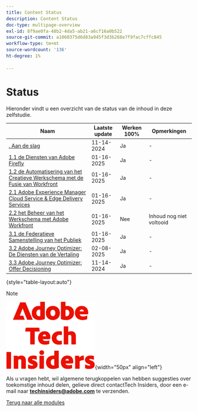 ```yaml
---
title: Content Status
description: Content Status
doc-type: multipage-overview
exl-id: 8f9ae0fa-48b2-4da5-ab21-a6cf16a0b522
source-git-commit: a1060375d6d83a945f3d3b268e7f9fac7cffc845
workflow-type: tm+mt
source-wordcount: '136'
ht-degree: 1%

---
```


# Status

Hieronder vindt u een overzicht van de status van de inhoud in deze zelfstudie.

| Naam | Laatste update | Werken 100% | Opmerkingen |
| ---------------------- | ------------ | ------------ |------------ |
| [. Aan de slag ](./modules/getting-started/gettingstarted/getting-started.md) | 11-14-2024 | Ja | - |
| [ 1.1 de Diensten van Adobe Firefly ](./modules/creative-cloud/module1.1/firefly-services.md) | 01-16-2025 | Ja | - |
| [ 1.2 de Automatisering van het Creatieve Werkschema met de Fusie van Workfront ](./modules/creative-cloud/module1.2/automation.md) | 01-16-2025 | Ja | - |
| [ 2.1 Adobe Experience Manager Cloud Service &amp; Edge Delivery Services ](./modules/csc/module2.1/aemcs.md) | 01-16-2025 | Ja | - |
| [ 2.2 het Beheer van het Werkschema met Adobe Workfront ](./modules/csc/module2.2/workfront.md) | 01-16-2025 | Nee | Inhoud nog niet voltooid |
| [ 3.1 de Federatieve Samenstelling van het Publiek ](./modules/uce/module3.1/fac.md) | 01-16-2025 | Ja | - |
| [ 3.2 Adobe Journey Optimizer: De Diensten van de Vertaling ](./modules/uce/module3.2/ajotranslationsvcs.md) | 02-08-2025 | Ja | - |
| [ 3.3 Adobe Journey Optimizer: Offer Decisioning ](./modules/uce/module3.3/offer-decisioning.md) | 11-14-2024 | Ja | - |

{style="table-layout:auto"}

>[!NOTE]
>
>![ Indexen van de Tech ](./assets/images/techinsiders.png){width="50px" align="left"}
>
>Als u vragen hebt, wil algemene terugkoppelen van hebben suggesties over toekomstige inhoud delen, gelieve direct contactTech Insiders, door een e-mail naar **techinsiders@adobe.com** te verzenden.

[Terug naar alle modules](./overview.md)
